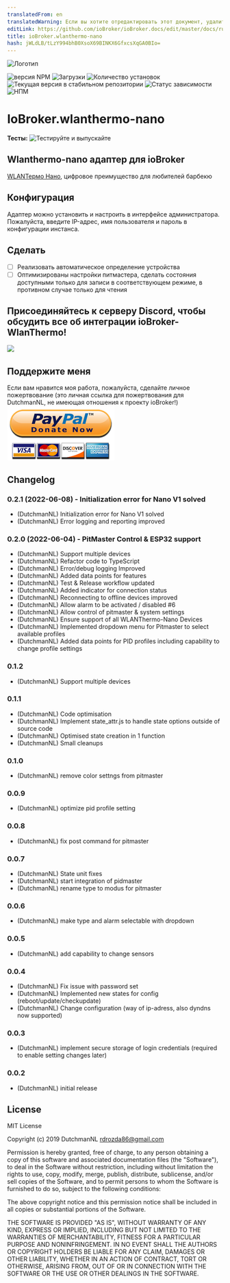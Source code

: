 ```yaml
---
translatedFrom: en
translatedWarning: Если вы хотите отредактировать этот документ, удалите поле «translationFrom», в противном случае этот документ будет снова автоматически переведен
editLink: https://github.com/ioBroker/ioBroker.docs/edit/master/docs/ru/adapterref/iobroker.wlanthermo-nano/README.md
title: ioBroker.wlanthermo-nano
hash: jWLdLB/tLzY994bhB0XsoX69BINKX6GfxcsXqGA0BIo=
---
```

![Логотип](../../../en/adapterref/iobroker.wlanthermo-nano/admin/wlanthermo-nano.png)

![версия NPM](https://img.shields.io/npm/v/iobroker.wlanthermo-nano.svg)
![Загрузки](https://img.shields.io/npm/dm/iobroker.wlanthermo-nano.svg)
![Количество установок](https://iobroker.live/badges/wlanthermo-nano-installed.svg)
![Текущая версия в стабильном репозитории](https://iobroker.live/badges/wlanthermo-nano-stable.svg)
![Статус зависимости](https://img.shields.io/david/DrozmotiX/iobroker.wlanthermo-nano.svg)
![НПМ](https://nodei.co/npm/iobroker.wlanthermo-nano.png?downloads=true)

# IoBroker.wlanthermo-nano
**Тесты:** ![Тестируйте и выпускайте](https://github.com/DrozmotiX/iobroker.wlanthermo-nano/workflows/Test%20and%20Release/badge.svg)

## Wlanthermo-nano адаптер для ioBroker
[WLANТермо Нано](https://github.com/WLANThermo-nano/WLANThermo_nano_Software/wiki "WLANThermo Nano"), цифровое преимущество для любителей барбекю

## Конфигурация
Адаптер можно установить и настроить в интерфейсе администратора.
Пожалуйста, введите IP-адрес, имя пользователя и пароль в конфигурации инстанса.

## Сделать
* [ ] Реализовать автоматическое определение устройства
* [ ] Оптимизированы настройки питмастера, сделать состояния доступными только для записи в соответствующем режиме, в противном случае только для чтения

## Присоединяйтесь к серверу Discord, чтобы обсудить все об интеграции ioBroker-WlanThermo!
<a href="https://discord.gg/cNAeGjJ"><img src="https://discordapp.com/api/guilds/743167951875604501/widget.png?style=banner2" width="25%"></a>

## Поддержите меня
Если вам нравится моя работа, пожалуйста, сделайте личное пожертвование (это личная ссылка для пожертвования для DutchmanNL, не имеющая отношения к проекту ioBroker!) [![Пожертвовать](https://raw.githubusercontent.com/DrozmotiX/ioBroker.wled/master/admin/button.png)](http://paypal.me/DutchmanNL)

## Changelog
### 0.2.1 (2022-06-08) - Initialization error for Nano V1 solved
* (DutchmanNL) Initialization error for Nano V1 solved
* (DutchmanNL) Error logging and reporting improved

### 0.2.0 (2022-06-04) - PitMaster Control & ESP32 support
* (DutchmanNL) Support multiple devices
* (DutchmanNL) Refactor code to TypeScript
* (DutchmanNL) Error/debug logging Improved
* (DutchmanNL) Added data points for features
* (DutchmanNL) Test & Release workflow updated
* (DutchmanNL) Added indicator for connection status
* (DutchmanNL) Reconnecting to offline devices improved
* (DutchmanNL) Allow alarm to be activated / disabled #6
* (DutchmanNL) Allow control of pitmaster & system settings
* (DutchmanNL) Ensure support of all WLANThermo-Nano Devices
* (DutchmanNL) Implemented dropdown menu for Pitmaster to select available profiles
* (DutchmanNL) Added data points for PID profiles including capability to change profile settings

### 0.1.2
* (DutchmanNL) Support multiple devices

### 0.1.1
* (DutchmanNL) Code optimisation
* (DutchmanNL) Implement state_attr.js to handle state options outside of source code
* (DutchmanNL) Optimised state creation in 1 function
* (DutchmanNL) Small cleanups

### 0.1.0
* (DutchmanNL) remove color settngs from pitmaster

### 0.0.9
* (DutchmanNL) optimize pid profile setting

### 0.0.8
* (DutchmanNL) fix post command for pitmaster

### 0.0.7
* (DutchmanNL) State unit fixes
* (DutchmanNL) start integration of pidmaster
* (DutchmanNL) rename  type  to modus for pitmaster

### 0.0.6
* (DutchmanNL) make type and alarm selectable with dropdown

### 0.0.5
* (DutchmanNL) add  capability to change sensors

### 0.0.4
* (DutchmanNL) Fix issue with password set
* (DutchmanNL) Implemented new states for config (reboot/update/checkupdate)
* (DutchmanNL) Change  configuration (way of ip-adress, also dyndns now supported)

### 0.0.3
* (DutchmanNL) implement secure storage of login credentials (required to enable setting changes later)

### 0.0.2
* (DutchmanNL) initial release

## License
MIT License

Copyright (c) 2019 DutchmanNL <rdrozda86@gmail.com>

Permission is hereby granted, free of charge, to any person obtaining a copy
of this software and associated documentation files (the "Software"), to deal
in the Software without restriction, including without limitation the rights
to use, copy, modify, merge, publish, distribute, sublicense, and/or sell
copies of the Software, and to permit persons to whom the Software is
furnished to do so, subject to the following conditions:

The above copyright notice and this permission notice shall be included in all
copies or substantial portions of the Software.

THE SOFTWARE IS PROVIDED "AS IS", WITHOUT WARRANTY OF ANY KIND, EXPRESS OR
IMPLIED, INCLUDING BUT NOT LIMITED TO THE WARRANTIES OF MERCHANTABILITY,
FITNESS FOR A PARTICULAR PURPOSE AND NONINFRINGEMENT. IN NO EVENT SHALL THE
AUTHORS OR COPYRIGHT HOLDERS BE LIABLE FOR ANY CLAIM, DAMAGES OR OTHER
LIABILITY, WHETHER IN AN ACTION OF CONTRACT, TORT OR OTHERWISE, ARISING FROM,
OUT OF OR IN CONNECTION WITH THE SOFTWARE OR THE USE OR OTHER DEALINGS IN THE
SOFTWARE.